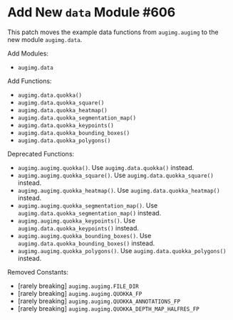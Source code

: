 # Add New `data` Module #606

This patch moves the example data functions from `augimg.augimg` to
the new module `augimg.data`.

Add Modules:
* `augimg.data`

Add Functions:
* `augimg.data.quokka()`
* `augimg.data.quokka_square()`
* `augimg.data.quokka_heatmap()`
* `augimg.data.quokka_segmentation_map()`
* `augimg.data.quokka_keypoints()`
* `augimg.data.quokka_bounding_boxes()`
* `augimg.data.quokka_polygons()`

Deprecated Functions:
* `augimg.augimg.quokka()`.
  Use `augimg.data.quokka()` instead.
* `augimg.augimg.quokka_square()`.
  Use `augimg.data.quokka_square()` instead.
* `augimg.augimg.quokka_heatmap()`.
  Use `augimg.data.quokka_heatmap()` instead.
* `augimg.augimg.quokka_segmentation_map()`.
  Use `augimg.data.quokka_segmentation_map()` instead.
* `augimg.augimg.quokka_keypoints()`.
  Use `augimg.data.quokka_keypoints()` instead.
* `augimg.augimg.quokka_bounding_boxes()`.
  Use `augimg.data.quokka_bounding_boxes()` instead.
* `augimg.augimg.quokka_polygons()`.
  Use `augimg.data.quokka_polygons()` instead.

Removed Constants:
* [rarely breaking] `augimg.augimg.FILE_DIR`
* [rarely breaking] `augimg.augimg.QUOKKA_FP`
* [rarely breaking] `augimg.augimg.QUOKKA_ANNOTATIONS_FP`
* [rarely breaking] `augimg.augimg.QUOKKA_DEPTH_MAP_HALFRES_FP`
